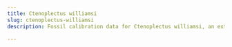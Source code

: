 ```yaml
---
title: Ctenoplectus williamsi
slug: ctenoplectus-williamsi
description: Fossil calibration data for Ctenoplectus williamsi, an extinct species of fish. Includes taxonomy authority and locality references, and cross-references to living taxa.

---
```

